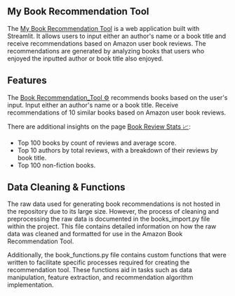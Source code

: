 ## My Book Recommendation Tool
The [My Book Recommendation Tool](https://deepaksbookrecommendationtool.streamlit.app/) is a web application built with Streamlit. It allows users to input either an author's name or a book title and receive recommendations based on Amazon user book reviews. The recommendations are generated by analyzing books that users who enjoyed the inputted author or book title also enjoyed.

## Features
The [Book Recommendation_Tool ⚙](https://deepaksbookrecommendationtool.streamlit.app/Book_Recommendation_Tool_%E2%9A%99%EF%B8%8F) recommends books based on the user's input.
Input either an author's name or a book title.
Receive recommendations of 10 similar books based on Amazon user book reviews.

There are additional insights on the page [Book Review Stats 📈](https://deepaksbookrecommendationtool.streamlit.app/Book_Review_Stats_%F0%9F%93%88):
- Top 100 books by count of reviews and average score.
- Top 10 authors by total reviews, with a breakdown of their reviews by book title.
- Top 100 non-fiction books.

## Data Cleaning & Functions
The raw data used for generating book recommendations is not hosted in the repository due to its large size. However, the process of cleaning and preprocessing the raw data is documented in the books_import.py file within the project. This file contains detailed information on how the raw data was cleaned and formatted for use in the Amazon Book Recommendation Tool. 

Additionally, the book_functions.py file contains custom functions that were written to facilitate specific processes required for creating the recommendation tool. These functions aid in tasks such as data manipulation, feature extraction, and recommendation algorithm implementation.